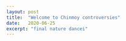 ```yaml
---
layout: post
title:  "Welcome to Chinmoy controversies"
date:   2020-06-25
excerpt: "final nature dancei"
---
```

